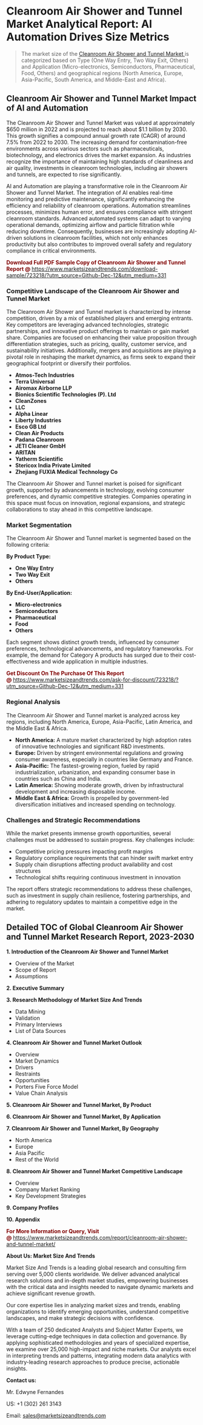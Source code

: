 <H1>Cleanroom Air Shower and Tunnel Market Analytical Report: AI Automation Drives Size Metrics</H1><blockquote><p>The market size of the <a href="https://www.marketsizeandtrends.com/download-sample/723218/?utm_source=Github-Dec-12&amp;utm_medium=331" target="_blank">Cleanroom Air Shower and Tunnel Market </a>is categorized based on Type (One Way Entry, Two Way Exit, Others) and Application (Micro-electronics, Semiconductors, Pharmaceutical, Food, Others) and geographical regions (North America, Europe, Asia-Pacific, South America, and Middle-East and Africa).</p></blockquote><p><h2>Cleanroom Air Shower and Tunnel Market Impact of AI and Automation</h2><p>The Cleanroom Air Shower and Tunnel Market was valued at approximately $650 million in 2022 and is projected to reach about $1.1 billion by 2030. This growth signifies a compound annual growth rate (CAGR) of around 7.5% from 2022 to 2030. The increasing demand for contamination-free environments across various sectors such as pharmaceuticals, biotechnology, and electronics drives the market expansion. As industries recognize the importance of maintaining high standards of cleanliness and air quality, investments in cleanroom technologies, including air showers and tunnels, are expected to rise significantly.</p><p>AI and Automation are playing a transformative role in the Cleanroom Air Shower and Tunnel Market. The integration of AI enables real-time monitoring and predictive maintenance, significantly enhancing the efficiency and reliability of cleanroom operations. Automation streamlines processes, minimizes human error, and ensures compliance with stringent cleanroom standards. Advanced automated systems can adapt to varying operational demands, optimizing airflow and particle filtration while reducing downtime. Consequently, businesses are increasingly adopting AI-driven solutions in cleanroom facilities, which not only enhances productivity but also contributes to improved overall safety and regulatory compliance in critical environments.</p></p><p><strong><span style="color: #800000;">Download Full PDF Sample Copy of Cleanroom Air Shower and Tunnel Report @</span>&nbsp;</strong><a href="https://www.marketsizeandtrends.com/download-sample/723218/?utm_source=Github-Dec-12&amp;utm_medium=331">https://www.marketsizeandtrends.com/download-sample/723218/?utm_source=Github-Dec-12&amp;utm_medium=331</a></p><h3>Competitive Landscape of the Cleanroom Air Shower and Tunnel Market</h3><p>The Cleanroom Air Shower and Tunnel market is characterized by intense competition, driven by a mix of established players and emerging entrants. Key competitors are leveraging advanced technologies, strategic partnerships, and innovative product offerings to maintain or gain market share. Companies are focused on enhancing their value proposition through differentiation strategies, such as pricing, quality, customer service, and sustainability initiatives. Additionally, mergers and acquisitions are playing a pivotal role in reshaping the market dynamics, as firms seek to expand their geographical footprint or diversify their portfolios.</p><p><strong><p><ul><li>Atmos-Tech Industries </li><li> Terra Universal </li><li> Airomax Airborne LLP </li><li> Bionics Scientific Technologies (P). Ltd </li><li> CleanZones </li><li> LLC </li><li> Alpha Linear </li><li> Liberty Industries </li><li> Esco GB Ltd </li><li> Clean Air Products </li><li> Padana Cleanroom </li><li> JETI Cleaner GmbH </li><li> ARITAN </li><li> Yatherm Scientific </li><li> Stericox India Private Limited </li><li> Zhejiang FUXIA Medical Technology Co</p></li></ul></p></strong></p><p>The Cleanroom Air Shower and Tunnel market is poised for significant growth, supported by advancements in technology, evolving consumer preferences, and dynamic competitive strategies. Companies operating in this space must focus on innovation, regional expansions, and strategic collaborations to stay ahead in this competitive landscape.</p><h3>Market Segmentation</h3><p>The Cleanroom Air Shower and Tunnel market is segmented based on the following criteria:</p><p><strong>By Product Type:</strong></p><p><strong><p><ul><li>One Way Entry </li><li> Two Way Exit </li><li> Others</p></li></ul></p></strong></p><p><strong>By End-User/Application:</strong></p><p><strong><p><ul><li>Micro-electronics </li><li> Semiconductors </li><li> Pharmaceutical </li><li> Food </li><li> Others</p></li></ul></p></strong></p><p>Each segment shows distinct growth trends, influenced by consumer preferences, technological advancements, and regulatory frameworks. For example, the demand for Category A products has surged due to their cost-effectiveness and wide application in multiple industries.</p><p><strong><span style="color: #800000;">Get Discount On The Purchase Of This Report @&nbsp;</span></strong><a href="https://www.marketsizeandtrends.com/ask-for-discount/723218/?utm_source=Github-Dec-12&amp;utm_medium=331">https://www.marketsizeandtrends.com/ask-for-discount/723218/?utm_source=Github-Dec-12&amp;utm_medium=331</a></p><h3>Regional Analysis</h3><p>The Cleanroom Air Shower and Tunnel market is analyzed across key regions, including North America, Europe, Asia-Pacific, Latin America, and the Middle East &amp; Africa.</p><ul><li><strong>North America:</strong> A mature market characterized by high adoption rates of innovative technologies and significant R&amp;D investments.</li><li><strong>Europe:</strong> Driven by stringent environmental regulations and growing consumer awareness, especially in countries like Germany and France.</li><li><strong>Asia-Pacific:</strong> The fastest-growing region, fueled by rapid industrialization, urbanization, and expanding consumer base in countries such as China and India.</li><li><strong>Latin America:</strong> Showing moderate growth, driven by infrastructural development and increasing disposable income.</li><li><strong>Middle East &amp; Africa:</strong> Growth is propelled by government-led diversification initiatives and increased spending on technology.</li></ul><h3>Challenges and Strategic Recommendations</h3><p>While the market presents immense growth opportunities, several challenges must be addressed to sustain progress. Key challenges include:</p><ul><li>Competitive pricing pressures impacting profit margins</li><li>Regulatory compliance requirements that can hinder swift market entry</li><li>Supply chain disruptions affecting product availability and cost structures</li><li>Technological shifts requiring continuous investment in innovation</li></ul><p>The report offers strategic recommendations to address these challenges, such as investment in supply chain resilience, fostering partnerships, and adhering to regulatory updates to maintain a competitive edge in the market.</p><h2>Detailed TOC of Global Cleanroom Air Shower and Tunnel Market Research Report, 2023-2030</h2><p><strong>1. Introduction of the Cleanroom Air Shower and Tunnel Market</strong></p><ul><li>Overview of the Market</li><li>Scope of Report</li><li>Assumptions&nbsp;</li></ul><p><strong>2. Executive Summary</strong></p><p><strong>3. Research Methodology of <strong>Market Size And Trends</strong></strong></p><ul><li>Data Mining</li><li>Validation</li><li>Primary Interviews</li><li>List of Data Sources&nbsp;</li></ul><p><strong>4. Cleanroom Air Shower and Tunnel Market Outlook</strong></p><ul><li>Overview</li><li>Market Dynamics</li><li>Drivers</li><li>Restraints</li><li>Opportunities</li><li>Porters Five Force Model</li><li>Value Chain Analysis&nbsp;</li></ul><p><strong>5. Cleanroom Air Shower and Tunnel Market, By Product</strong></p><p><strong>6. Cleanroom Air Shower and Tunnel Market, By Application</strong></p><p><strong>7. Cleanroom Air Shower and Tunnel Market, By Geography</strong></p><ul><li>North America</li><li>Europe</li><li>Asia Pacific</li><li>Rest of the World&nbsp;</li></ul><p><strong>8. Cleanroom Air Shower and Tunnel Market Competitive Landscape</strong></p><ul><li>Overview</li><li>Company Market Ranking</li><li>Key Development Strategies&nbsp;</li></ul><p><strong>9. Company Profiles</strong></p><p><strong>10. Appendix</strong></p><p><strong><span style="color: #800000;">For More Information or Query, Visit @&nbsp;</span></strong><a href="https://www.marketsizeandtrends.com/report/cleanroom-air-shower-and-tunnel-market/">https://www.marketsizeandtrends.com/report/cleanroom-air-shower-and-tunnel-market/</a></p><p></p><p><strong>About Us:&nbsp;Market Size And Trends</strong></p><p>Market Size And Trends&nbsp;is a leading global research and consulting firm serving over 5,000 clients worldwide. We deliver advanced analytical research solutions and in-depth market studies, empowering businesses with the critical data and insights needed to navigate dynamic markets and achieve significant revenue growth.</p><p>Our core expertise lies in analyzing market sizes and trends, enabling organizations to identify emerging opportunities, understand competitive landscapes, and make strategic decisions with confidence.</p><p>With a team of 250 dedicated Analysts and Subject Matter Experts, we leverage cutting-edge techniques in data collection and governance. By applying sophisticated methodologies and years of specialized expertise, we examine over 25,000 high-impact and niche markets. Our analysts excel in interpreting trends and patterns, integrating modern data analytics with industry-leading research approaches to produce precise, actionable insights.</p><p><strong>Contact us:</strong></p><p>Mr. Edwyne Fernandes</p><p>US: +1 (302) 261 3143</p><p>Email: <a href="mailto:sales@marketsizeandtrends.com">sales@marketsizeandtrends.com</a>&nbsp;</p>
